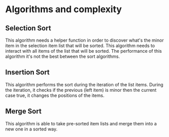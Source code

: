# Algorithms and complexity

## Selection Sort
This algorithm needs a helper function in order to discover what's the minor item in the selection item list that will be sorted. This algorithm needs to interact with all items of the list that will be sorted. The performance of this algorithm it's not the best between the sort algorithms.

## Insertion Sort
This algorithm performs the sort during the iteration of the list items. During the iteration, it checks if the previous (left item) is minor then the current case true, it changes the positions of the items.

## Merge Sort
This algorithm is able to take pre-sorted item lists and merge them into a new one in a sorted way.